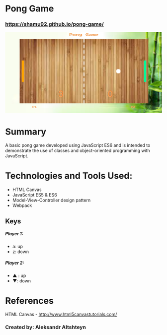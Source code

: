 # Pong Game

### https://shamu92.github.io/pong-game/

![Screen shot of pong game](https://github.com/shamu92/Pong-Game/blob/master/pong_ss.png "pong game screen shot")

# Summary
A basic pong game developed using JavaScript ES6 and is intended to demonstrate the use of classes and object-oriented programming with JavaScript.


# Technologies and Tools Used:
* HTML Canvas
* JavaScript ES5 & ES6
* Model-View-Controller design pattern
* Webpack

## Keys

##### Player 1:
* a: up
* z: down


##### Player 2:
* ▲ : up
* ▼: down

# References
HTML Canvas - http://www.html5canvastutorials.com/

### Created by: Aleksandr Altshteyn
